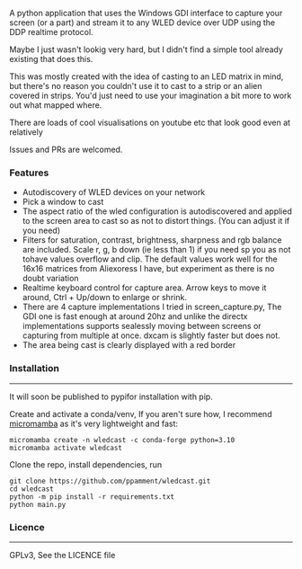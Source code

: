 A python application that uses the Windows GDI interface to capture your screen (or a part) and stream it to any WLED device over UDP using the DDP realtime protocol.

Maybe I just wasn't lookig very hard, but I didn't find a simple tool already existing that does this.

This was mostly created with the idea of casting to an LED matrix in mind, but there's no reason you couldn't use it to cast to a strip or an alien covered in strips. 
You'd just need to use your imagination a bit more to work out what mapped where.

There are loads of cool visualisations on youtube etc that look good even at relatively

Issues and PRs are welcomed.

### Features
- Autodiscovery of WLED devices on your network
- Pick a window to cast
- The aspect ratio of the wled configuration is autodiscovered and applied to the screen area to cast so as not to distort things. (You can adjust it if you need)
- Filters for saturation, contrast, brightness, sharpness and rgb balance are included. Scale r, g, b down (ie less than 1) if you need sp you as not tohave values overflow and clip. The default values work well for the 16x16 matrices from Aliexoress I have, but experiment as there is no doubt variation
- Realtime keyboard control for capture area. Arrow keys to move it around, Ctrl + Up/down to enlarge or shrink.
- There are 4 capture implementations I tried in screen_capture.py, The GDI one is fast enough at around 20hz and unlike the directx implementations supports sealessly moving between screens or capturing from multiple at once. dxcam is slightly faster but does not.
- The area being cast is clearly displayed with a red border

### Installation
______
It will soon be published to pypifor installation with pip.

Create and activate a conda/venv, If you aren't sure how, I recommend [micromamba](https://mamba.readthedocs.io/en/latest/installation/micromamba-installation.html)  as it's very lightweight and fast:
```shell
micromamba create -n wledcast -c conda-forge python=3.10
micromamba activate wledcast
```


Clone the repo, install dependencies, run
```
git clone https://github.com/ppamment/wledcast.git
cd wledcast
python -m pip install -r requirements.txt
python main.py
```

### Licence
______
GPLv3, See the LICENCE file